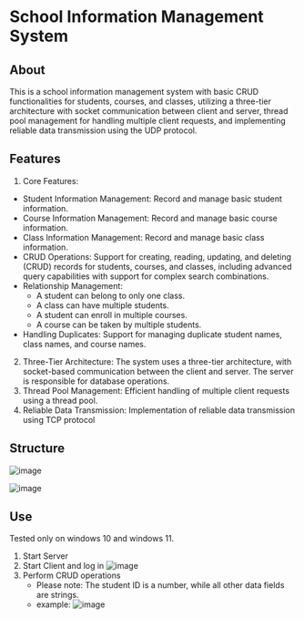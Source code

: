 # School Information Management System
## About
This is a school information management system with basic CRUD functionalities for students, courses, and classes, utilizing a three-tier architecture with socket communication between client and server, thread pool management for handling multiple client requests, and implementing reliable data transmission using the UDP protocol.
## Features
1. Core Features:
- Student Information Management: Record and manage basic student information.
- Course Information Management: Record and manage basic course information.
- Class Information Management: Record and manage basic class information.
- CRUD Operations: Support for creating, reading, updating, and deleting (CRUD) records for students, courses, and classes, including advanced query capabilities with support for complex search combinations.
- Relationship Management:
    - A student can belong to only one class.
    - A class can have multiple students.
    - A student can enroll in multiple courses.
    - A course can be taken by multiple students.
- Handling Duplicates: Support for managing duplicate student names, class names, and course names.
2. Three-Tier Architecture: The system uses a three-tier architecture, with socket-based communication between the client and server. The server is responsible for database operations.
3. Thread Pool Management: Efficient handling of multiple client requests using a thread pool.
4. Reliable Data Transmission: Implementation of reliable data transmission using TCP protocol
## Structure 
![image](https://github.com/user-attachments/assets/7fef0f1f-eb44-4e43-96f1-fc567ddc359a)

![image](https://github.com/user-attachments/assets/993b4de6-4f6b-4a9c-ba59-1549a05cdc60)

## Use
Tested only on windows 10 and windows 11.
1. Start Server
2. Start Client and log in
 ![image](https://github.com/user-attachments/assets/26454acc-6c0b-43a0-ae4a-e382cdf26d6c)
3. Perform CRUD operations
   - Please note: The student ID is a number, while all other data fields are strings.
   - example:
   ![image](https://github.com/user-attachments/assets/be69f858-3343-45d7-9f0e-18e1f835fcb2)




